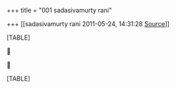 +++
title = "001 sadasivamurty rani"

+++
[[sadasivamurty rani	2011-05-24, 14:31:28 [Source](https://groups.google.com/g/bvparishat/c/xlB-TsOFQbQ)]]



[TABLE]





[TABLE]


